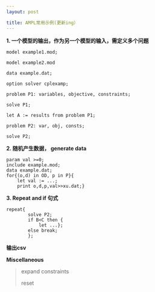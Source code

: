 ```yaml
---
layout: post

title: AMPL常用示例(更新ing）
---
```




**1. 一个模型的输出，作为另一个模型的输入，需定义多个问题**

`model example1.mod;`

`model example2.mod`

`data example.dat;`

`option solver cplexamp;`

`problem P1: variables, objective, constraints;`

`solve P1;`

<!-- A is a param in model example2 -->

`let A := results from problem P1;`

`problem P2: var, obj, consts;`

`solve P2;`


**2. 随机产生数据， generate data**

	param val >=0;
	include example.mod;
	data example.dat;
	for{(o,d) in OD, p in P}{
		let val := ...;
		print o,d,p,val>>xu.dat;}

**3. Repeat and if 句式**
	
	repeat{
			solve P2;
			if B<C then {
				let ...};
			else break;
			};

**输出csv**



**Miscellaneous**

> expand constraints
> 
> reset
> 
> 
